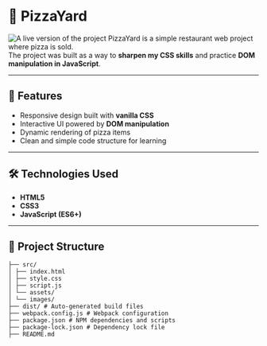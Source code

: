 # 🍕 PizzaYard

![A live version of the project](https://i.postimg.cc/sDNS37g6/Annotation-2025-09-08-093733.png)
PizzaYard is a simple restaurant web project where pizza is sold.  
The project was built as a way to **sharpen my CSS skills** and practice **DOM manipulation in JavaScript**.

---

## 🚀 Features
- Responsive design built with **vanilla CSS**
- Interactive UI powered by **DOM manipulation**
- Dynamic rendering of pizza items
- Clean and simple code structure for learning

---

## 🛠️ Technologies Used
- **HTML5**
- **CSS3**
- **JavaScript (ES6+)**

---

## 📂 Project Structure
```
├── src/
│ ├── index.html
│ ├── style.css
│ ├── script.js
│ └── assets/
│ └── images/
├── dist/ # Auto-generated build files
├── webpack.config.js # Webpack configuration
├── package.json # NPM dependencies and scripts
├── package-lock.json # Dependency lock file
├── README.md
```
